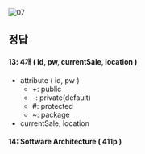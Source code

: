 ![07](https://user-images.githubusercontent.com/69576676/133029198-c8c51c2c-a63a-45a1-a5fd-24a451633d7d.JPG)

정답 
----
#### 13: 4개 ( id, pw, currentSale, location )
- attribute ( id, pw )
   - +: public
   - -: private(default)
   - #: protected
   - ~: package
- currentSale, location

#### 14: Software Architecture ( 411p )
